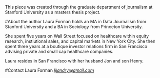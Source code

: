 
This piece was created through the graduate department of journalism at Stanford University as a masters thesis project. 


#About the author
Laura Forman holds an MA in Data Journalism from Stanford University and a BA in Sociology from Princeton University. 

She spent five years on Wall Street focused on healthcare within equity research, instiutional sales, and capital markets in New York City. She then spent three years at a boutique investor relations firm in San Francisco advising private and small cap healthcare companies. 

Laura resides in San Francisco with her husband Jon and son Henry. 

#Contact 
Laura Forman
*ljlandry@gmail.com*
